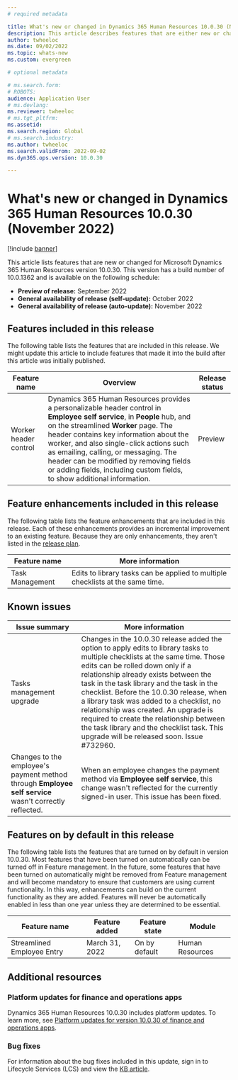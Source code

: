 ```yaml
---
# required metadata

title: What's new or changed in Dynamics 365 Human Resources 10.0.30 (November 2022)
description: This article describes features that are either new or changed in the Microsoft Dynamics 365 Human Resources version 10.0.30 preview release.
author: twheeloc
ms.date: 09/02/2022
ms.topic: whats-new
ms.custom: evergreen

# optional metadata

# ms.search.form: 
# ROBOTS: 
audience: Application User
# ms.devlang: 
ms.reviewer: twheeloc
# ms.tgt_pltfrm: 
ms.assetid: 
ms.search.region: Global
# ms.search.industry: 
ms.author: twheeloc
ms.search.validFrom: 2022-09-02 
ms.dyn365.ops.version: 10.0.30

---
```


# What's new or changed in Dynamics 365 Human Resources 10.0.30 (November 2022)

[!include [banner](../../includes/preview-banner.md)]

This article lists features that are new or changed for Microsoft Dynamics 365 Human Resources version 10.0.30. This version has a build number of 10.0.1362 and is available on the following schedule:

- **Preview of release:** September 2022
- **General availability of release (self-update):** October 2022
- **General availability of release (auto-update):** November 2022

## Features included in this release

The following table lists the features that are included in this release. We might update this article to include features that made it into the build after this 
article was initially published.

| Feature name | Overview | Release status |
|----|----|----|
| Worker header control | Dynamics 365 Human Resources provides a personalizable header control in **Employee self service**, in **People** hub, and on the streamlined **Worker** page. The header contains key information about the worker, and also single-click actions such as emailing, calling, or messaging. The header can be modified by removing fields or adding fields, including custom fields, to show additional information. | Preview |

## Feature enhancements included in this release

The following table lists the feature enhancements that are included in this release. Each of these enhancements provides an incremental improvement to an existing 
feature. Because they are only enhancements, they aren't listed in the [release plan](/dynamics365-release-plan/2021wave2/finance-operations/dynamics365-finance).

| Feature name | More information |
|--------------|------------------|
| Task Management | Edits to library tasks can be applied to multiple checklists at the same time. |

## Known issues

| Issue summary | More information |
| ---- | ---- | 
| Tasks management upgrade | Changes in the 10.0.30 release added the option to apply edits to library tasks to multiple checklists at the same time. Those edits can be rolled down only if a relationship already exists between the task in the task library and the task in the checklist. Before the 10.0.30 release, when a library task was added to a checklist, no relationship was created. An upgrade is required to create the relationship between the task library and the checklist task. This upgrade will be released soon. Issue #732960. |
| Changes to the employee's payment method through **Employee self service** wasn't correctly reflected. | When an employee changes the payment method via **Employee self service**, this change wasn't reflected for the currently signed-in user. This issue has been fixed. |

## Features on by default in this release

The following table lists the features that are turned on by default in version 10.0.30. Most features that have been turned on automatically can be turned off in Feature management. In the future, some features that have been turned on automatically might be removed from Feature management and will become mandatory to ensure that customers are using current functionality. In this way, enhancements can build on the current functionality as they are added. Features will never be automatically enabled in less than one year unless they are determined to be essential. 

| Feature name | Feature added | Feature state | Module |
| ---- | ---- | ---- | ---- |
|Streamlined Employee Entry|March 31, 2022|On by default|Human Resources|

## Additional resources

### Platform updates for finance and operations apps

Dynamics 365 Human Resources 10.0.30 includes platform updates. To learn more, see [Platform updates for version 10.0.30 of finance and operations apps](../../fin-ops-core/dev-itpro/get-started/whats-new-platform-updates-10-0-30.md).

### Bug fixes

For information about the bug fixes included in this update, sign in to Lifecycle Services (LCS) and view the [KB article](https://fix.lcs.dynamics.com/Issue/Details?bugId=745468).
